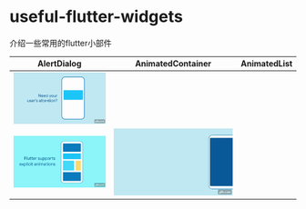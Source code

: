 # useful-flutter-widgets
介绍一些常用的flutter小部件




|AlertDialog	|AnimatedContainer		|AnimatedList		|
|:------------:|:------------:|:-------------:|
|	![](https://github.com/Jackycai23237/useful-flutter-widgets/blob/main/gif/AlertDialog.gif)  | 
|	![](https://github.com/Jackycai23237/useful-flutter-widgets/blob/main/gif/AnimatedContainer.gif) | [![](https://github.com/Jackycai23237/useful-flutter-widgets/blob/main/gif/AnimatedList.gif)](https://github.com/imaNNeoFighT/fl_chart/blob/master/repo_files/documentations/bar_chart.md#sample-1-source-code) |
